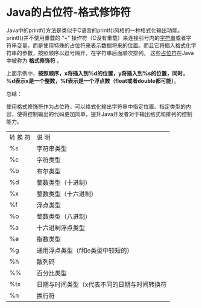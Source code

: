 # Java的占位符-格式修饰符

Java中的printf()方法是类似于C语言的printf()风格的一种格式化输出功能。printf()并不使用重载的 “+” 操作符（C没有重载）来连接引号内的[字符串](https://so.csdn.net/so/search?q=字符串&spm=1001.2101.3001.7020)或者字符串变量，而是使用特殊的占位符来表示数据将来的位置。而且它将插入格式化字符串的参数，按照顺序以逗号隔开，在字符串后面顺次排列。
这些[占位符](https://so.csdn.net/so/search?q=占位符&spm=1001.2101.3001.7020)在Java中被称为 **格式修饰符** 。

上面示例中，**按照顺序，x将插入到%d的位置，y将插入到%s的位置，同时，%d表示x是一个整数，%f表示是一个浮点数（float或者double都可能）**。

总结：

使用格式修饰符作为占位符，可以格式化输出字符串中指定位置、指定类型的内容，使得控制输出的代码更加简单，提升Java开发者对于输出格式和排列的控制能力。

|          |                                             |
| -------- | ------------------------------------------- |
| 转 换 符 | 说 明                                       |
| %s       | 字符串类型                                  |
| %c       | 字符类型                                    |
| %b       | 布尔类型                                    |
| %d       | 整数类型（十进制）                          |
| %x       | 整数类型（十六进制）                        |
| %f       | 浮点类型                                    |
| %o       | 整数类型（八进制）                          |
| %a       | 十六进制浮点类型                            |
| %e       | 指数类型                                    |
| %g       | 通用浮点类型（f和e类型中较短的）            |
| %h       | 散列码                                      |
| %%       | 百分比类型                                  |
| %tx      | 日期与时间类型（x代表不同的日期与时间转换符 |
| %n       | 换行符                                      |